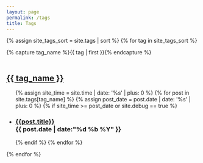 ```yaml
---
layout: page
permalink: /tags
title: Tags
---
```


{% assign site_tags_sort = site.tags | sort %}
{% for tag in site_tags_sort %}
  <div class="tags-group">
    {% capture tag_name %}{{ tag | first }}{% endcapture %}
    <div id="{{ tag_name | slugize }}"><br></div>
    <h2 class="tag-head">
      <a href="#{{ tag_name | slugize }}">
        {{ tag_name }}
      </a>
    </h2>
    <ul>
    {% assign site_time = site.time | date: '%s' | plus: 0 %}
    {% for post in site.tags[tag_name] %}
      {% assign post_date = post.date | date: '%s' | plus: 0 %}
      {% if site_time >= post_date or site.debug == true %}
        <li>
          <h3>
              <a href="{{ post.url | prepend: site.baseurl | replace: '//', '/' }}">{{post.title}}</a><br>
              <time>{{ post.date | date:"%d %b %Y" }}</time>
          </h3>
        </li>
      {% endif %}
    {% endfor %}
    </ul>
  </div>
{% endfor %}
